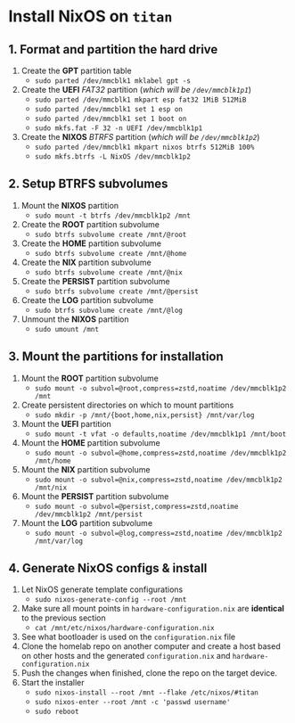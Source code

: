 # Install NixOS on `titan`
## 1. Format and partition the hard drive
1. Create the **GPT** partition table
    * `sudo parted /dev/mmcblk1 mklabel gpt -s`
2. Create the **UEFI** *FAT32* partition (*which will be `/dev/mmcblk1p1`*)
    * `sudo parted /dev/mmcblk1 mkpart esp fat32 1MiB 512MiB`
    * `sudo parted /dev/mmcblk1 set 1 esp on`
    * `sudo parted /dev/mmcblk1 set 1 boot on`
    * `sudo mkfs.fat -F 32 -n UEFI /dev/mmcblk1p1`
3. Create the **NIXOS** *BTRFS* partition (*which will be `/dev/mmcblk1p2`*)
    * `sudo parted /dev/mmcblk1 mkpart nixos btrfs 512MiB 100%`
    * `sudo mkfs.btrfs -L NixOS /dev/mmcblk1p2`

## 2. Setup BTRFS subvolumes
1. Mount the **NIXOS** partition
    * `sudo mount -t btrfs /dev/mmcblk1p2 /mnt`
2. Create the **ROOT** partition subvolume
    * `sudo btrfs subvolume create /mnt/@root`
3. Create the **HOME** partition subvolume
    * `sudo btrfs subvolume create /mnt/@home`
4. Create the **NIX** partition subvolume
    * `sudo btrfs subvolume create /mnt/@nix`
5. Create the **PERSIST** partition subvolume
    * `sudo btrfs subvolume create /mnt/@persist`
6. Create the **LOG** partition subvolume
    * `sudo btrfs subvolume create /mnt/@log`
7. Unmount the **NIXOS** partition
    * `sudo umount /mnt`

## 3. Mount the partitions for installation
1. Mount the **ROOT** partition subvolume
    * `sudo mount -o subvol=@root,compress=zstd,noatime /dev/mmcblk1p2 /mnt`
2. Create persistent directories on which to mount partitions
    * `sudo mkdir -p /mnt/{boot,home,nix,persist} /mnt/var/log`
3. Mount the **UEFI** partition
    * `sudo mount -t vfat -o defaults,noatime /dev/mmcblk1p1 /mnt/boot`
4. Mount the **HOME** partition subvolume
    * `sudo mount -o subvol=@home,compress=zstd,noatime /dev/mmcblk1p2 /mnt/home`
5. Mount the **NIX** partition subvolume
    * `sudo mount -o subvol=@nix,compress=zstd,noatime /dev/mmcblk1p2 /mnt/nix`
6. Mount the **PERSIST** partition subvolume
    * `sudo mount -o subvol=@persist,compress=zstd,noatime /dev/mmcblk1p2 /mnt/persist`
7. Mount the **LOG** partition subvolume
    * `sudo mount -o subvol=@log,compress=zstd,noatime /dev/mmcblk1p2 /mnt/var/log`

## 4. Generate NixOS configs & install
1. Let NixOS generate template configurations
    * `sudo nixos-generate-config --root /mnt`
2. Make sure all mount points in `hardware-configuration.nix` are **identical** to the previous section
    * `cat /mnt/etc/nixos/hardware-configuration.nix`
3. See what bootloader is used on the `configuration.nix` file
4. Clone the homelab repo on another computer and create a host based on other hosts and the generated `configuration.nix` and `hardware-configuration.nix`
5. Push the changes when finished, clone the repo on the target device.
4. Start the installer
    * `sudo nixos-install --root /mnt --flake /etc/nixos/#titan`
    * `sudo nixos-enter --root /mnt -c 'passwd username'`
    * `sudo reboot`
